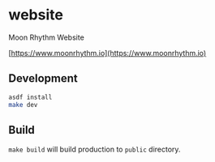 # website

Moon Rhythm Website

[https://www.moonrhythm.io](https://www.moonrhythm.io)

## Development

```sh
asdf install
make dev
```

## Build

`make build` will build production to `public` directory.
